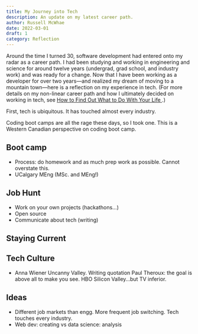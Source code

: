 ```yaml
---
title: My Journey into Tech
description: An update on my latest career path.
author: Russell McWhae
date: 2022-03-01
draft: 1
category: Reflection
---
```


Around the time I turned 30, software development had entered onto my radar as a career path. I had been studying and working in engineering and science for around twelve years (undergrad, grad school, and industry work) and was ready for a change. Now that I have been working as a developer for over two years—and realized my dream of moving to a mountain town—here is a reflection on my experience in tech. (For more details on my non-linear career path and how I ultimately decided on working in tech, see [How to Find Out What to Do With Your Life
](/journal/30-going-on-13#how-to-find-out-what-to-do-with-your-life).)

First, tech is ubiquitous. It has touched almost every industry.

Coding boot camps are all the rage these days, so I took one. This is a Western Canadian perspective on coding boot camp.

## Boot camp

-   Process: do homework and as much prep work as possible. Cannot overstate this.
-   UCalgary MEng (MSc. and MEng!)

## Job Hunt

-   Work on your own projects (hackathons…)
-   Open source
-   Communicate about tech (writing)

## Staying Current

## Tech Culture

-   Anna Wiener Uncanny Valley. Writing quotation Paul Theroux: the goal is above all to make you see. HBO Silicon Valley…but TV inferior.

## Ideas

-   Different job markets than engg. More frequent job switching. Tech touches every industry.
-   Web dev: creating vs data science: analysis
